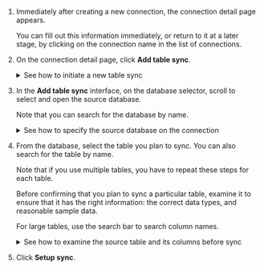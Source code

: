 1. Immediately after creating a new connection, the connection detail page appears.

   You can fill out this information immediately, or return to it at a later stage, by clicking on the connection name in the list of connections.

2. On the connection detail page, click **Add table sync**.

    <details>
    <summary>See how to initiate a new table sync</summary>
    <p><img src="../../images/dataflow-add-table-sync.png" alt="Add table sync"></p></details>

3. In the **Add table sync** interface, on the database selector, scroll to select and open the source database.

   Note that you can search for the database by name.

   <details>
     <summary>See how to specify the source database on the connection</summary>
     <p><img src="../../images/dataflow-select-database.png" alt="Select database"></p></details>

4. From the database, select the table you plan to sync. You can also search for the table by name.

   Note that if you use multiple tables, you have to repeat these steps for each table.

   Before confirming that you plan to sync a particular table, examine it to ensure that it has the right information: the correct data types, and reasonable sample data.

   For large tables, use the search bar to search column names.

   <details>
     <summary>See how to examine the source table and its columns before sync</summary>
     <p><img src="../../images/dataflow-sync-table.png" alt="Examine table to sync and its columns"></p></details>

5. Click **Setup sync**.   
